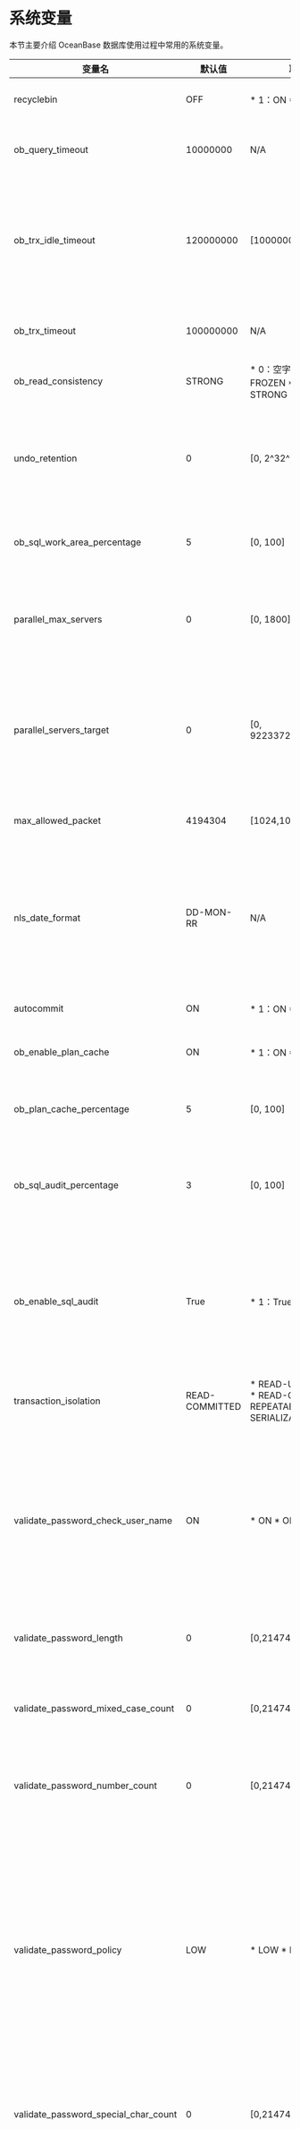 系统变量 
=========================

本节主要介绍 OceanBase 数据库使用过程中常用的系统变量。


|                 变量名                  |      默认值       |                                                                                                                取值范围                                                                                                                |                                                                                                            描述                                                                                                            |
|--------------------------------------|----------------|------------------------------------------------------------------------------------------------------------------------------------------------------------------------------------------------------------------------------------|--------------------------------------------------------------------------------------------------------------------------------------------------------------------------------------------------------------------------|
| recyclebin                           | OFF            | * 1：ON   * 0：OFF                                                                                                                                | 用于设置是否开启回收站功能。                                                                                                                                                                                                           |
| ob_query_timeout                     | 10000000       | N/A                                                                                                                                                                                                                                | 用于设置查询超时时间，单位是微秒。                                                                                                                                                                                                        |
| ob_trx_idle_timeout                  | 120000000      | \[100000000,+∞)                                                                                                                                                                                                                    | 用于设置事务空闲超时时间，即事务中两条语句之间的执行间隔超过该值时超时，单位为微秒。                                                                                                                                                                               |
| ob_trx_timeout                       | 100000000      | N/A                                                                                                                                                                                                                                | 用于设置事务超时时间，单位为微秒。                                                                                                                                                                                                        |
| ob_read_consistency                  | STRONG         | * 0：空字符串   * 1：FROZEN   * 2：WEAK   * 3：STRONG                                 | 用于设置读一致性级别。                                                                                                                                                                                                              |
| undo_retention                       | 0              | \[0, 2^32^)                                                                                                                                                                                                                        | 表示系统应保留的多版本数据范围，单位为秒，在转储时控制多版本数据的回收。                                                                                                                                                                                     |
| ob_sql_work_area_percentage          | 5              | \[0, 100\]                                                                                                                                                                                                                         | 用于 SQL 执行的租户内存百分比限制。                                                                                                                                                                                                     |
| parallel_max_servers                 | 0              | \[0, 1800\]                                                                                                                                                                                                                        | 用于设置每个 Server 上并行执行（Parallel eXecution，PX）线程池的大小。                                                                                                                                                                        |
| parallel_servers_target              | 0              | \[0, 9223372036854775807\]                                                                                                                                                                                                         | 用于设置每个 Server 上的大查询排队条件。当 PX 线程池中有指定的空闲线程数时才调度新查询。                                                                                                                                                                       |
| max_allowed_packet                   | 4194304        | \[1024,1073741824\]                                                                                                                                                                                                                | 用于设置最大网络包大小，单位是 Byte。                                                                                                                                                                                                    |
| nls_date_format                      | DD-MON-RR      | N/A                                                                                                                                                                                                                                | 用于控制 Date 类型转 Str 的格式，以及 Str 隐式转 Date 的格式。 **说明**  该参数仅适用于 Oracle 模式。                                                                                                                    |
| autocommit                           | ON             | * 1：ON   * 0：OFF                                                                                                                                | 用于设置是否自动提交事务。                                                                                                                                                                                                            |
| ob_enable_plan_cache                 | ON             | * 1：ON   * 0：OFF                                                                                                                                | 用于设置是否打开 Plan Cache。                                                                                                                                                                                                     |
| ob_plan_cache_percentage             | 5              | \[0, 100\]                                                                                                                                                                                                                         | 用于设置计划缓存可以使用的租户内存资源的百分比。                                                                                                                                                                                                 |
| ob_sql_audit_percentage              | 3              | \[0, 100\]                                                                                                                                                                                                                         | 用于设置 SQL Audit 内存上限占当前租户内存的百分比。                                                                                                                                                                                          |
| ob_enable_sql_audit                  | True           | * 1：True   * 0：False                                                                                                                            | 用于控制当前租户是否开启 SQL Audit 功能。 当取值为 `False` 时，全部租户均不会开启 SQL Audit 功能。                                                                                                                                        |
| transaction_isolation                | READ-COMMITTED | * READ-UNCOMMITTED   * READ-COMMITTED   * REPEATABLE-READ   * SERIALIZABLE    | 用于设置事务的隔离级别。                                                                                                                                                                                                             |
| validate_password_check_user_name    | ON             | * ON   * OFF                                                                                                                                    | 用于设置用户密码是否可以和用户名相同： * 取值为 `ON` 时，表示用户密码可以和用户名相同。   * 取值为 `OFF` 时，表示用户密码不可以和用户名相同。                                     |
| validate_password_length             | 0              | \[0,2147483647\]                                                                                                                                                                                                                   | 用于设置用户密码最小长度。                                                                                                                                                                                                            |
| validate_password_mixed_case_count   | 0              | \[0,2147483647\]                                                                                                                                                                                                                   | 用于设置用户密码至少包含的大写字母个数以及至少包含的小写字母个数。                                                                                                                                                                                        |
| validate_password_number_count       | 0              | \[0,2147483647\]                                                                                                                                                                                                                   | 用于设置用户密码至少包含的数字个数。                                                                                                                                                                                                       |
| validate_password_policy             | LOW            | * LOW   * MEDIUM                                                                                                                                | 用于设置密码检查策略： * 取值为 `LOW` 时，表示仅包含密码常见的检测。   * 取值为 `MEDIUM` 时，表示包括密码长度检测、大写字母个数检测、小写字母个数检测、数字个数检测、特殊字符个数检测、用户名密码相同检测。    |
| validate_password_special_char_count | 0              | \[0,2147483647\]                                                                                                                                                                                                                   | 用于设置用户密码至少包含的特殊字符个数。                                                                                                                                                                                                     |
| resource_manager_plan                | ""             | N/A                                                                                                                                                                                                                                | 用于激活资源管理计划，以适当的参数限制不同负载使用 CPU 的额度。 租户内的普通线程和并行执行线程会相互抢占 CPU 资源，通过为租户指定资源隔离计划，可以控制资源抢占策略，限制资源的使用量。                                                                                                        |


